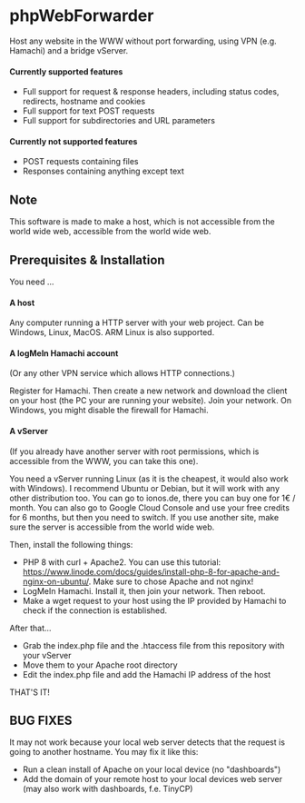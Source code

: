 # phpWebForwarder
Host any website in the WWW without port forwarding, using VPN (e.g. Hamachi) and a bridge vServer.

#### Currently supported features ####

- Full support for request & response headers, including status codes, redirects, hostname and cookies
- Full support for text POST requests
- Full support for subdirectories and URL parameters

#### Currently not supported features ####

- POST requests containing files
- Responses containing anything except text

## Note ##

This software is made to make a host, which is not accessible from the world wide web, accessible from the world wide web.

## Prerequisites & Installation ##

You need ...

#### A host ####
Any computer running a HTTP server with your web project. Can be Windows, Linux, MacOS. ARM Linux is also supported.

#### A logMeIn Hamachi account ####
(Or any other VPN service which allows HTTP connections.)

Register for Hamachi. Then create a new network and download the client on your host (the PC your are running your website). Join your network.
On Windows, you might disable the firewall for Hamachi.

#### A vServer ####
(If you already have another server with root permissions, which is accessible from the WWW, you can take this one).

You need a vServer running Linux (as it is the cheapest, it would also work with Windows). I recommend Ubuntu or Debian, but it will work with any other distribution too. 
You can go to ionos.de, there you can buy one for 1€ / month. You can also go to Google Cloud Console and use your free credits for 6 months, but then you need to switch.
If you use another site, make sure the server is accessible from the world wide web.

Then, install the following things:
- PHP 8 with curl + Apache2. You can use this tutorial: https://www.linode.com/docs/guides/install-php-8-for-apache-and-nginx-on-ubuntu/. Make sure to chose Apache and not nginx!
- LogMeIn Hamachi. Install it, then join your network. Then reboot.
- Make a wget request to your host using the IP provided by Hamachi to check if the connection is established.

After that...
- Grab the index.php file and the .htaccess file from this repository with your vServer
- Move them to your Apache root directory
- Edit the index.php file and add the Hamachi IP address of the host

THAT'S IT!

## BUG FIXES ##
It may not work because your local web server detects that the request is going to another hostname.
You may fix it like this:
- Run a clean install of Apache on your local device (no "dashboards")
- Add the domain of your remote host to your local devices web server (may also work with dashboards, f.e. TinyCP)
